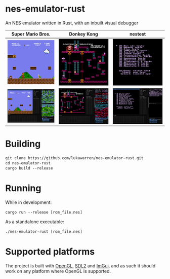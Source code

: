 # nes-emulator-rust
An NES emulator written in Rust, with an inbuilt visual debugger

| Super Mario Bros. | Donkey Kong | nestest |
| - | - | - |
![mario screenshot](screenshots/mario%20raw.png)|![donkey kong screenshot](screenshots/donkey%20kong%20raw.png)|![nestest screenshot](screenshots/tests%20raw.png)
![mario screenshot with debugger](screenshots/mario.png)|![donkey kong screenshot with debugger](screenshots/donkey%20kong.png)|![nestest screenshot with debugger](screenshots/tests.png)

# Building
```
git clone https://github.com/lukawarren/nes-emulator-rust.git
cd nes-emulator-rust
cargo build --release
```

# Running
While in development:
```
cargo run --release [rom_file.nes]
```

As a standalone executable:
```
./nes-emulator-rust [rom_file.nes]
```

# Supported platforms
The project is built with [OpenGL](https://github.com/glium/glium), [SDL2](https://github.com/Rust-SDL2/rust-sdl2) and [ImGui](https://github.com/michaelfairley/rust-imgui-sdl2), and
as such it should work on any platform where OpenGL is supported.
